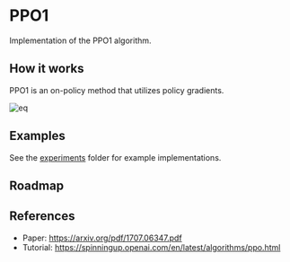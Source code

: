 # PPO1

Implementation of the PPO1 algorithm.

## How it works
PPO1 is an on-policy method that utilizes policy gradients.

![eq](https://spinningup.openai.com/en/latest/_images/math/dd41a29292af3bc58c0c76bc7dba82a7355bf929.svg)

## Examples
See the [experiments](./experiments) folder for example implementations.

## Roadmap


## References
- Paper: https://arxiv.org/pdf/1707.06347.pdf
- Tutorial: https://spinningup.openai.com/en/latest/algorithms/ppo.html